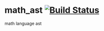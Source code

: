 math_ast [![Build Status](https://travis-ci.org/nathanfaucett/rs-math_ast.svg?branch=master)](https://travis-ci.org/nathanfaucett/rs-math_ast)
=====

math language ast
